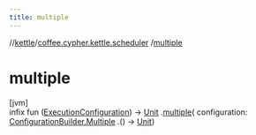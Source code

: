 ```yaml
---
title: multiple
---
```

//[kettle](../../index.html)/[coffee.cypher.kettle.scheduler](index.html)
/[multiple](multiple.html)

# multiple

[jvm]\
infix fun ([ExecutionConfiguration](-execution-configuration/index.html))
-&gt; [Unit](https://kotlinlang.org/api/latest/jvm/stdlib/kotlin/-unit/index.html)
.[multiple](multiple.html)(
configuration: [ConfigurationBuilder.Multiple](-configuration-builder/-multiple/index.html)
.()
-&gt; [Unit](https://kotlinlang.org/api/latest/jvm/stdlib/kotlin/-unit/index.html))




